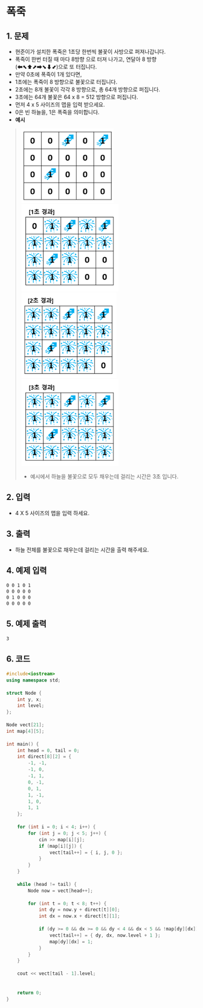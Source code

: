 # 폭죽

## 1. 문제

- 현준이가 설치한 폭죽은 1초당 한번씩 불꽃이 사방으로 퍼져나갑니다.
- 폭죽이 한번 터질 때 마다 8방향 으로 터져 나가고, 연달아 8 방향 (⬅⬉⬆⬈➡⬊⬇⬋)으로 또 터집니다.
- 만약 0초에 폭죽이 1개 있다면,
- 1초에는 폭죽이 8 방향으로 불꽃으로 터집니다.
- 2초에는 8개 불꽃이 각각 8 방향으로, 총 64개 방향으로 퍼집니다.
- 3초에는 64개 불꽃은 64 x 8 = 512 방향으로 퍼집니다.
- 먼저 4 x 5 사이즈의 맵을 입력 받으세요.
- 0은 빈 하늘을, 1은 폭죽을 의미합니다.
- **예시**

> <img src="./Array20.png" alt="Array.png" style="zoom:85%;" />
>
> <img src="./Array21.png" alt="Array.png" style="zoom:85%;" />
>
> <img src="./Array22.png" alt="Array.png" style="zoom:85%;" />
>
> <img src="./Array23.png" alt="Array.png" style="zoom:85%;" />
>
> - 예시에서 하늘을 불꽃으로 모두 채우는데 걸리는 시간은 3초 입니다.

## 2. 입력
- 4 X 5 사이즈의 맵을 입력 하세요.

## 3. 출력
- 하늘 전체를 불꽃으로 채우는데 걸리는 시간을 출력 해주세요.

## 4. 예제 입력
```
0 0 1 0 1
0 0 0 0 0
0 1 0 0 0
0 0 0 0 0
```

## 5. 예제 출력
```
3
```

## 6. 코드
```c++
#include<iostream>
using namespace std;

struct Node {
	int y, x;
	int level;
};

Node vect[21];
int map[4][5];

int main() {
	int head = 0, tail = 0;
	int direct[8][2] = {
		-1, -1,
		-1, 0,
		-1, 1,
		0, -1,
		0, 1,
		1, -1,
		1, 0,
		1, 1
	};

	for (int i = 0; i < 4; i++) {
		for (int j = 0; j < 5; j++) {
			cin >> map[i][j];
			if (map[i][j]) {
				vect[tail++] = { i, j, 0 };
			}
		}
	}

	while (head != tail) {
		Node now = vect[head++];

		for (int t = 0; t < 8; t++) {
			int dy = now.y + direct[t][0];
			int dx = now.x + direct[t][1];

			if (dy >= 0 && dx >= 0 && dy < 4 && dx < 5 && !map[dy][dx]) {
				vect[tail++] = { dy, dx, now.level + 1 };
				map[dy][dx] = 1;
			}
		}
	}

	cout << vect[tail - 1].level;


	return 0;
}
```
